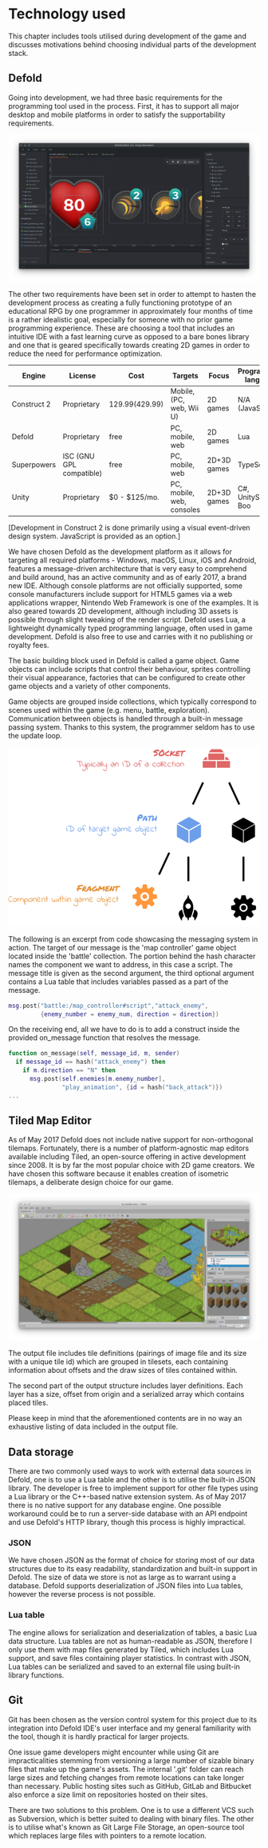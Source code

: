 # Technology used

This chapter includes tools utilised during development of the game and discusses motivations behind choosing individual parts of the development stack.

## Defold

Going into development, we had three basic requirements for the programming tool used in the process. First, it has to support all major desktop and mobile platforms in order to satisfy the supportability requirements.

![Screenshot of Defold Editor 2](images/defold.png)

The other two requirements have been set in order to attempt to hasten the development process as creating a fully functioning prototype of an educational RPG by one programmer in approximately four months of time is a rather idealistic goal, especially for someone with no prior game programming experience. These are choosing a tool that includes an intuitive IDE with a fast learning curve as opposed to a bare bones library and one that is geared specifically towards creating 2D games in order to reduce the need for performance optimization.

Engine | License | Cost | Targets | Focus | Programming language
-- | -- | -- | -- | -- | --
Construct 2 | Proprietary | $129.99 ($429.99) | Mobile, (PC, web, Wii U) | 2D games | N/A (JavaScript)
Defold | Proprietary | free | PC, mobile, web | 2D games | Lua
Superpowers | ISC (GNU GPL compatible)| free | PC, mobile, web | 2D+3D games | TypeScript
Unity | Proprietary | $0 - $125/mo. | PC, mobile, web, consoles | 2D+3D games | C#, UnityScript, Boo

[Development in Construct 2 is done primarily using a visual event-driven design system. JavaScript is provided as an option.]

We have chosen Defold as the development platform as it allows for targeting all required platforms - Windows, macOS, Linux, iOS and Android, features a message-driven architecture that is very easy to comprehend and build around, has an active community and as of early 2017, a brand new IDE. Although console platforms are not officially supported, some console manufacturers include support for HTML5 games via a web applications wrapper, Nintendo Web Framework is one of the examples. It is also geared towards 2D development, although including 3D assets is possible through slight tweaking of the render script. Defold uses Lua, a lightweight dynamically typed programming language, often used in game development. Defold is also free to use and carries with it no publishing or royalty fees.

The basic building block used in Defold is called a game object. Game objects can include scripts that control their behaviour, sprites controlling their visual appearance, factories that can be configured to create other game objects and a variety of other components.

Game objects are grouped inside collections, which typically correspond to scenes used within the game (e.g. menu, battle, exploration). Communication between objects is handled through a built-in message passing system. Thanks to this system, the programmer seldom has to use the update loop.

![Addressing hierarchy in Defold](images/defold_addressing.png)

The following is an excerpt from code showcasing the messaging system in action. The target of our message is the 'map controller' game object located inside the 'battle' collection. The portion behind the hash character names the component we want to address, in this case a script. The message title is given as the second argument, the third optional argument contains a Lua table that includes variables passed as a part of the message.

```Lua
msg.post("battle:/map_controller#script","attack_enemy",
         {enemy_number = enemy_num, direction = direction})

```

On the receiving end, all we have to do is to add a construct inside the provided on_message function that resolves the message.

```Lua
function on_message(self, message_id, m, sender)
  if message_id == hash("attack_enemy") then
    if m.direction == "N" then
      msg.post(self.enemies[m.enemy_number],
               "play_animation", {id = hash("back_attack")})
...

```

## Tiled Map Editor

As of May 2017 Defold does not include native support for non-orthogonal tilemaps. Fortunately, there is a number of platform-agnostic map editors available including Tiled, an open-source offering in active development since 2008. It is by far the most popular choice with 2D game creators. We have chosen this software because it enables creation of isometric tilemaps, a deliberate design choice for our game.

![Screenshot of Tiled Map Editor](images/tiled.png)

The output file includes tile definitions (pairings of image file and its size with a unique tile id) which are grouped in tilesets, each containing information about offsets and the draw sizes of tiles contained within.

The second part of the output structure includes layer definitions. Each layer has a size, offset from origin and a serialized array which contains placed tiles.

Please keep in mind that the aforementioned contents are in no way an exhaustive listing of data included in the output file.

## Data storage

There are two commonly used ways to work with external data sources in Defold, one is to use a Lua table and the other is to utilise the built-in JSON library. The developer is free to implement support for other file types using a Lua library or the C++-based native extension system. As of May 2017 there is no native support for any database engine. One possible workaround could be to run a server-side database with an API endpoint and use Defold's HTTP library, though this process is highly impractical.

### JSON

We have chosen JSON as the format of choice for storing most of our data structures due to its easy readability, standardization and built-in support in Defold. The size of data we store is not as large as to warrant using a database. Defold supports deserialization of JSON files into Lua tables, however the reverse process is not possible.

### Lua table

The engine allows for serialization and deserialization of tables, a basic Lua data structure. Lua tables are not as human-readable as JSON, therefore I only use them with map files generated by Tiled, which includes Lua support, and save files containing player statistics. In contrast with JSON, Lua tables can be serialized and saved to an external file using built-in library functions.

## Git

Git has been chosen as the version control system for this project due to its integration into Defold IDE's user interface and my general familiarity with the tool, though it is hardly practical for larger projects.

One issue game developers might encounter while using Git are impracticalities stemming from versioning a large number of sizable binary files that make up the game's assets. The internal '.git' folder can reach large sizes and fetching changes from remote locations can take longer than necessary. Public hosting sites such as GitHub, GitLab and Bitbucket also enforce a size limit on repositories hosted on their sites.

There are two solutions to this problem. One is to use a different VCS such as Subversion, which is better suited to dealing with binary files. The other is to utilise what's known as Git Large File Storage, an open-source tool which replaces large files with pointers to a remote location.
